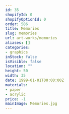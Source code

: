 ```yaml
---
id: 35
shopifyId: 0
shopifyOptionId: 0
order: 586
title: Memories
slug: memories
url: art-works/memories
aliases: []
categories:
- graphics
inStock: false
isVisible: false
location: ""
height: 50
width: 35
date: 1999-01-01T00:00:00Z
materials:
- paper
- acrylic
price: -1
mainImage: Memories.jpg
---
```

